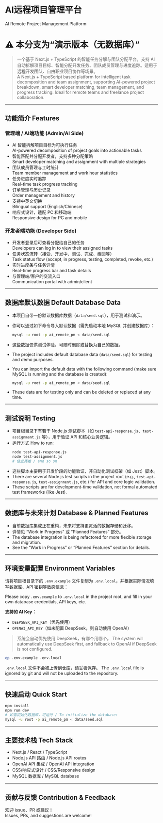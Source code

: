 # AI远程项目管理平台  
AI Remote Project Management Platform
# ⚠️ 本分支为“演示版本（无数据库）”

> 一个基于 Next.js + TypeScript 的智能任务分解与团队分配平台，支持 AI 自动拆解项目目标、智能分配开发任务、团队成员管理与进度追踪。适用于远程开发团队、自由职业项目协作等场景。  
> A Next.js + TypeScript based platform for intelligent task decomposition and team assignment, supporting AI-powered project breakdown, smart developer matching, team management, and progress tracking. Ideal for remote teams and freelance project collaboration.

---

## 功能简介 Features

### 管理端 / AI端功能 (Admin/AI Side)
- AI 智能拆解项目目标为可执行任务  
  AI-powered decomposition of project goals into actionable tasks
- 智能匹配并分配开发者，支持多种分配策略  
  Smart developer matching and assignment with multiple strategies
- 团队成员管理与工时统计  
  Team member management and work hour statistics
- 任务进度实时追踪  
  Real-time task progress tracking
- 订单管理与历史记录  
  Order management and history
- 支持中英文切换  
  Bilingual support (English/Chinese)
- 响应式设计，适配 PC 和移动端  
  Responsive design for PC and mobile

### 开发者端功能 (Developer Side)
- 开发者登录后可查看分配给自己的任务  
  Developers can log in to view their assigned tasks
- 任务状态流转（接受、开发中、测试、完成、撤回等）  
  Task status flow (accept, in progress, testing, completed, revoke, etc.)
- 实时进度条与任务详情  
  Real-time progress bar and task details
- 与管理端/客户的交流入口  
  Communication portal with admin/client

---

## 数据库默认数据 Default Database Data

- 本项目自带一份默认数据库数据（`data/seed.sql`），用于测试和演示。
- 你可以通过如下命令导入默认数据（需先启动本地 MySQL 并创建数据库）：
  ```bash
  mysql -u root -p ai_remote_pm < data/seed.sql
  ```
- 这些数据仅供测试体验，可随时删除或替换为自己的数据。

- The project includes default database data (`data/seed.sql`) for testing and demo purposes.
- You can import the default data with the following command (make sure MySQL is running and the database is created):
  ```bash
  mysql -u root -p ai_remote_pm < data/seed.sql
  ```
- These data are for testing only and can be deleted or replaced at any time.

---

## 测试说明 Testing

- 项目根目录下有若干 Node.js 测试脚本（如 `test-api-response.js`、`test-assignment.js` 等），用于验证 API 和核心业务逻辑。
- 运行方式 How to run:
  ```bash
  node test-api-response.js
  node test-assignment.js
  # 依此类推 / and so on
  ```
- 这些脚本主要用于开发阶段的功能验证，非自动化测试框架（如 Jest）脚本。
- There are several Node.js test scripts in the project root (e.g., `test-api-response.js`, `test-assignment.js`, etc.) for API and core logic validation.
- These scripts are for development-time validation, not formal automated test frameworks (like Jest).

---

## 数据库与未来计划 Database & Planned Features

- 当前数据库集成正在重构，未来将支持更灵活的数据存储和迁移。
- 详情见 “Work in Progress” 或 “Planned Features” 部分。
- The database integration is being refactored for more flexible storage and migration.
- See the “Work in Progress” or “Planned Features” section for details.

---

## 环境变量配置 Environment Variables

请将项目根目录下的 `.env.example` 文件复制为 `.env.local`，并根据实际情况填写数据库、API 密钥等敏感信息：

Please copy `.env.example` to `.env.local` in the project root, and fill in your own database credentials, API keys, etc.

**支持的 AI Key：**
- `DEEPSEEK_API_KEY`（优先使用）
- `OPENAI_API_KEY`（如未配置 DeepSeek，则自动使用 OpenAI）

> 系统会自动优先使用 DeepSeek，有哪个用哪个。
> The system will automatically use DeepSeek first, and fallback to OpenAI if DeepSeek is not configured.

```bash
cp .env.example .env.local
```

`.env.local` 文件不会被上传到仓库，请妥善保存。
The `.env.local` file is ignored by git and will not be uploaded to the repository.

---

## 快速启动 Quick Start

```bash
npm install
npm run dev
# 如需初始化数据库，可运行 / To initialize the database:
mysql -u root -p ai_remote_pm < data/seed.sql
```

---

## 主要技术栈 Tech Stack

- Next.js / React / TypeScript
- Node.js API 路由 / Node.js API routes
- OpenAI API 集成 / OpenAI API integration
- CSS/响应式设计 / CSS/Responsive design
- MySQL 数据库 / MySQL database

---

## 贡献与反馈 Contribution & Feedback

欢迎 issue、PR 或建议！  
Issues, PRs, and suggestions are welcome!

